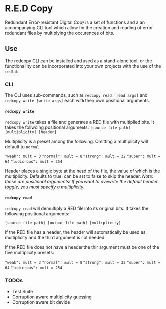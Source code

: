 # R.E.D Copy

Redundant Error-resistant Digital Copy is a set of functions and a an accompanying CLI tool which allow for the creation and reading of error redundant files by multiplying the occurences of bits. 


## Use

The redcopy CLI can be installed and used as a stand-alone tool, or the functionallity can be incorporated into your own projects with the use of the `redlib`.

### CLI 

The CLI uses sub-commands, such as `redcopy read [read args]` and `redcopy write [write args]` each with their own positional arguments.

#### `redcopy write`

`redcopy write` takes a file and generates a RED file with multiplied bits. It takes the follwoing positional arguments:
`[source file path] [multiplicity] [header]`

Multiplicity is a preset among the following. Omitting a multiplicity will default to `normal`.

`"weak": mult = 3`
`"normal": mult = 8`
`"strong": mult = 32`
`"super": mult = 64`
`"ludicrous": mult = 254`

Header places a single byte at the head of the file, the value of which is the multiplicity. Defaults to true, can be set to false to skip the header. *Note: these are positional arguments! If you want to ovewrite the default header toggle, you must specify a multiplicity.*


#### `redcopy read`

`redcopy read` will demultiply a RED file into its original bits. It takes the following positional arguments:

`[source file path] [output file path] [multiplicity]`

If the RED file has a header, the header will automatically be used as multiplicity and the third argument is not needed.

If the RED file does not have a header the thir argument must be one of the five multiplicity presets:

`"weak": mult = 3`
`"normal": mult = 8`
`"strong": mult = 32`
`"super": mult = 64`
`"ludicrous": mult = 254`




### TODOs

* Test Suite
* Corruption aware multiplicity guessing
* Corruption aware bit devide
